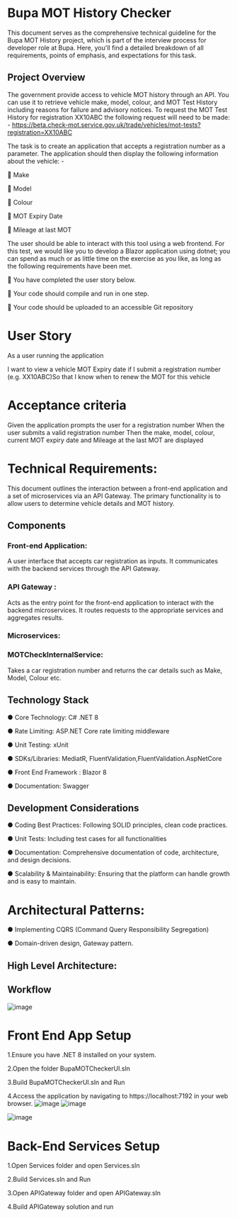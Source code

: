 # Bupa MOT History Checker
This document serves as the comprehensive technical guideline for the Bupa MOT History project, which is part of the interview process for developer role at Bupa. Here, you'll find a detailed breakdown of all requirements, points of emphasis, and expectations for this task.

## Project Overview
The government provide access to vehicle MOT history through an API. You can use it to retrieve vehicle make, model, colour, and MOT Test History including reasons for failure and advisory notices.
To request the MOT Test History for registration XX10ABC the following request will need to be made: -
https://beta.check-mot.service.gov.uk/trade/vehicles/mot-tests?registration=XX10ABC

The task is to create an application that accepts a registration number as a parameter. The application should then display the following information about the vehicle: -

 Make

 Model

 Colour

 MOT Expiry Date

 Mileage at last MOT

The user should be able to interact with this tool using a web frontend. For this test, we would like
you to develop a Blazor application using dotnet; you can spend as much or as little time on the
exercise as you like, as long as the following requirements have been met.

 You have completed the user story below.

 Your code should compile and run in one step.

 Your code should be uploaded to an accessible Git repository

# User Story
As a user running the application

I want to view a vehicle MOT Expiry date if I submit a registration number (e.g. XX10ABC)So that I know when to renew the MOT for this vehicle

# Acceptance criteria
Given the application prompts the user for a registration number
When the user submits a valid registration number
Then the make, model, colour, current MOT expiry date and Mileage at the last MOT are displayed

# Technical Requirements:
This document outlines the interaction between a front-end application and a set of microservices via an API Gateway. The primary functionality is to allow users to determine vehicle details and MOT history.

## Components
### Front-end Application:
A user interface that accepts car registration as inputs. It communicates with the backend services through the API Gateway.

### API Gateway :
Acts as the entry point for the front-end application to interact with the backend microservices. It routes requests to the appropriate services and aggregates results.

### Microservices:
### MOTCheckInternalService:
 Takes a car registration number and returns the car details such as Make, Model, Colour etc.

 
## Technology Stack
●	Core Technology: C# .NET 8

●	Rate Limiting: ASP.NET Core rate limiting middleware

●	Unit Testing: xUnit

●	SDKs/Libraries: MediatR, FluentValidation,FluentValidation.AspNetCore

●	Front End Framework : Blazor 8	

●	Documentation: Swagger


## Development Considerations
●	Coding Best Practices: Following SOLID principles, clean code practices.

●	Unit Tests: Including test cases for all functionalities

●	Documentation: Comprehensive documentation of code, architecture, and design decisions.

●	Scalability & Maintainability: Ensuring that the platform can handle growth and is easy to maintain.


# Architectural Patterns:
●	Implementing CQRS (Command Query Responsibility Segregation) 

●	Domain-driven design, Gateway pattern.

## High Level Architecture:


## Workflow
![image](https://github.com/zahmed28/BupaMOTChecker/assets/86317150/7d668ea2-93de-4eb4-b53a-7cd8f3a3ca94)



# Front End App Setup

1.Ensure you have .NET 8 installed on your system.

2.Open the folder BupaMOTCheckerUI.sln

3.Build BupaMOTCheckerUI.sln and Run 

4.Access the application by navigating to https://localhost:7192 in your web browser.
![image](https://github.com/zahmed28/BupaMOTChecker/assets/86317150/ef763d5f-9bf6-4bd7-aa36-3827627deddb)
![image](https://github.com/zahmed28/BupaMOTChecker/assets/86317150/b1ce0ecd-ad71-45b3-b97b-e2b128e943e3)

![image](https://github.com/zahmed28/BupaMOTChecker/assets/86317150/df7f4754-6c52-49e0-b546-62119da90974)



# Back-End Services Setup
1.Open Services folder and open Services.sln

2.Build Services.sln and Run

3.Open APIGateway folder and open APIGateway.sln

4.Build APIGateway solution and run
